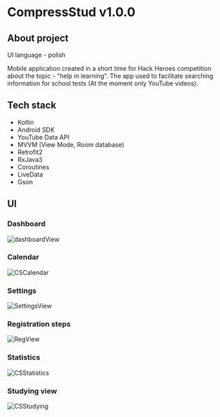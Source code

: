 # CompressStud v1.0.0

## About project
UI language - polish

Mobile application created in a short time for Hack Heroes competition about 
the topic - "help in learning". The app used to facilitate searching information 
for school tests (At the moment only YouTube videos).

## Tech stack

- Kotlin
- Android SDK
- YouTube Data API
- MVVM (View Mode, Room database)
- Retrofit2
- RxJava3
- Coroutines
- LiveData
- Gson

## UI

### Dashboard
![dashboardView](https://user-images.githubusercontent.com/54641754/170010043-98a45829-60f3-4811-90b5-2a6fd43d203d.jpg)
### Calendar
![CSCalendar](https://user-images.githubusercontent.com/54641754/170009075-54b09d36-c1bf-4b08-865f-07fc71e21d2f.jpg)
### Settings
![SettingsView](https://user-images.githubusercontent.com/54641754/170011123-b66d96d5-3d61-4cb4-a049-04c9eea87195.jpg)
### Registration steps
![RegView](https://user-images.githubusercontent.com/54641754/170011767-07524276-9a1e-4074-b87e-bdc885d8fbab.jpg)
### Statistics
![CSStatistics](https://user-images.githubusercontent.com/54641754/170008909-a13f14b6-ef8e-42a2-97db-d408a0db2582.jpg)
### Studying view
![CSStudying](https://user-images.githubusercontent.com/54641754/170009238-c6f85079-d1fb-4b30-af22-955c38df387d.jpg)

